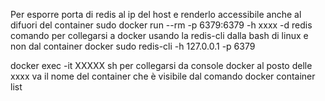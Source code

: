 Per esporre porta di redis al ip del host e renderlo accessibile anche al difuori del container
sudo docker run --rm -p 6379:6379 -h xxxx -d redis
comando per collegarsi a docker usando la redis-cli dalla bash di linux e non dal container docker
sudo redis-cli -h 127.0.0.1 -p 6379

docker exec -it XXXXX sh per collegarsi da console docker al posto delle xxxx va il nome del container che è visibile dal comando 
docker container list 